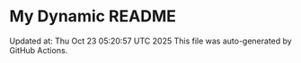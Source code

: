 # My Dynamic README
Updated at: Thu Oct 23 05:20:57 UTC 2025
This file was auto-generated by GitHub Actions.
